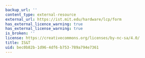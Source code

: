 ```yaml
---
backup_url: ''
content_type: external-resource
external_url: https://ist.mit.edu/hardware/lcp/form
has_external_licence_warning: true
has_external_license_warning: true
is_broken: ''
license: https://creativecommons.org/licenses/by-nc-sa/4.0/
title: IS&T
uid: bec0b82b-1d96-4df6-b753-789a794e7361
---
```

